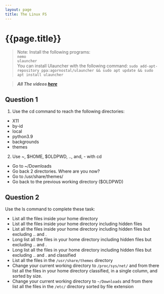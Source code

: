 ```yaml
---
layout: page
title: The Linux FS
---
```


# {{page.title}}

> Note:
>  Install the following programs: <br>
>  `nemo`<br>
>  `ulauncher`<br>
>  You can install Ulauncher with the following command: `sudo add-apt-repository ppa:agornostal/ulauncher && sudo apt update && sudo apt install ulauncher`<br>

> ***All The videos [here](https://www.youtube.com/playlist?list=PL5lh7Nw87hufz3zTPu8XYGi9frBwZBPZN)***<br>

## Question 1
1. Use the cd command to reach the following directories:
* X11
* by-id
* local
* python3.9
* backgrounds
* themes

2. Use ~, $HOME, $OLDPWD,  .., and, - with cd
* Go to ~/Downloads
* Go back 2 directories. Where are you now?
* Go to /usr/share/themes/
* Go back to the previous working directory ($OLDPWD)

## Question 2
Use the ls command to complete these task:
* List all the files inside your home directory
* List all the files inside your home directory including hidden files
* List all the files inside your home directory including hidden files but excluding .. and .
* Long list all the files in your home directory including hidden files but excluding .. and .
* Long list all the files in your home directory including hidden files but excluding .. and . and classified
* List all the files in the `/usr/share/themes` directory
* Change your current working directory to `/proc/sys/net/` and from there list all the files in your home directory classified, in a single column, and sorted by size.
* Change your current working directory to `~/Downloads` and from there list all the files in the `/etc/` directory sorted by file extension

